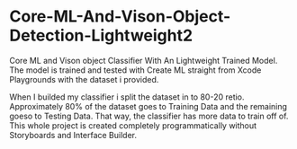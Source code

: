 # Core-ML-And-Vison-Object-Detection-Lightweight2

Core ML and Vison object Classifier With An Lightweight Trained Model.
The model is trained and tested with Create ML straight from Xcode Playgrounds with the dataset i provided.

When I builded my classifier i split the dataset in to 80-20 retio. Approximately 80% of the dataset goes to Training Data and the remaining goeso to Testing Data. That way, the classifier has more data to train off of. 
This whole project is created completely programmatically without Storyboards and Interface Builder.

